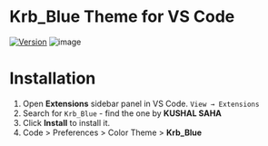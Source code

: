 # Krb_Blue Theme for VS Code
[![Version](https://vsmarketplacebadge.apphb.com/version/KUSHALSAHA.krbblue.svg)](https://marketplace.visualstudio.com/items?itemName=KUSHALSAHA.krbblue)
![image](https://user-images.githubusercontent.com/99195543/176221900-1a9ffdd5-f68d-417f-8c66-dc2c584c6679.png)


# Installation

1. Open **Extensions** sidebar panel in VS Code. `View → Extensions`
2. Search for `Krb_Blue` - find the one by **KUSHAL SAHA**
3. Click **Install** to install it.
4. Code > Preferences > Color Theme > **Krb_Blue**
